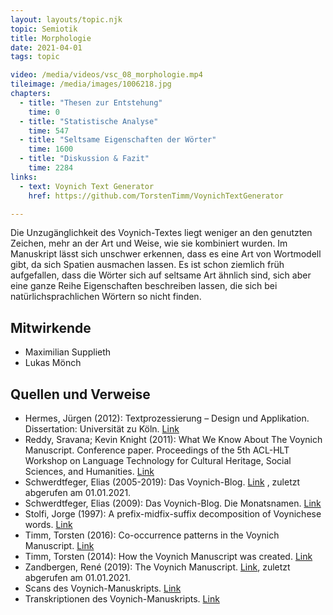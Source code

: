 ```yaml
---
layout: layouts/topic.njk
topic: Semiotik
title: Morphologie
date: 2021-04-01
tags: topic

video: /media/videos/vsc_08_morphologie.mp4
tileimage: /media/images/1006218.jpg
chapters:
  - title: "Thesen zur Entstehung"
    time: 0
  - title: "Statistische Analyse"
    time: 547
  - title: "Seltsame Eigenschaften der Wörter"
    time: 1600
  - title: "Diskussion & Fazit"
    time: 2284
links:
  - text: Voynich Text Generator
    href: https://github.com/TorstenTimm/VoynichTextGenerator

---
```


Die Unzugänglichkeit des Voynich-Textes liegt weniger an den genutzten Zeichen, mehr an der Art und Weise, wie sie kombiniert wurden. Im Manuskript lässt sich unschwer erkennen, dass es eine Art von Wortmodell gibt, da sich Spatien ausmachen lassen. Es ist schon ziemlich früh aufgefallen, dass die Wörter sich auf seltsame Art ähnlich sind, sich aber eine ganze Reihe Eigenschaften beschreiben lassen, die sich bei natürlichsprachlichen Wörtern so nicht finden.

## Mitwirkende

* Maximilian Supplieth
* Lukas Mönch

## Quellen und Verweise
* Hermes, Jürgen (2012): Textprozessierung – Design und Applikation. Dissertation: Universität zu Köln. [Link](https://kups.ub.uni-koeln.de/4561/)
* Reddy, Sravana; Kevin Knight (2011): What We Know About The Voynich Manuscript. Conference paper. Proceedings of the 5th ACL-HLT Workshop on Language Technology for Cultural Heritage, Social Sciences, and Humanities. [Link](https://www.aclweb.org/anthology/W11-1511.pdf)
* Schwerdtfeger, Elias (2005-2019): Das Voynich-Blog. [Link](http://voynich.tamagothi.de/) , zuletzt abgerufen am 01.01.2021.
* Schwerdtfeger, Elias (2009): Das Voynich-Blog. Die Monatsnamen. [Link](http://voynich.tamagothi.de/2009/09/01/die-monatsnamen/)
* Stolfi, Jorge (1997): A prefix-midfix-suffix decomposition of Voynichese words. [Link](https://www.ic.unicamp.br/~stolfi/voynich/97-11-12-pms/)
* Timm, Torsten (2016): Co-occurrence patterns in the Voynich Manuscript. [Link](https://arxiv.org/abs/1601.07435)
* Timm, Torsten (2014): How the Voynich Manuscript was created. [Link](https://arxiv.org/abs/1407.6639)
* Zandbergen, René (2019): The Voynich Manuscript. [Link](http://www.voynich.nu/a3_para.html), zuletzt abgerufen am 01.01.2021.
* Scans des Voynich-Manuskripts. [Link](https://brbl-dl.library.yale.edu/vufind/Record/3519597)
* Transkriptionen des Voynich-Manuskripts. [Link](http://voynich.freie-literatur.de/index.php?show=overview) 